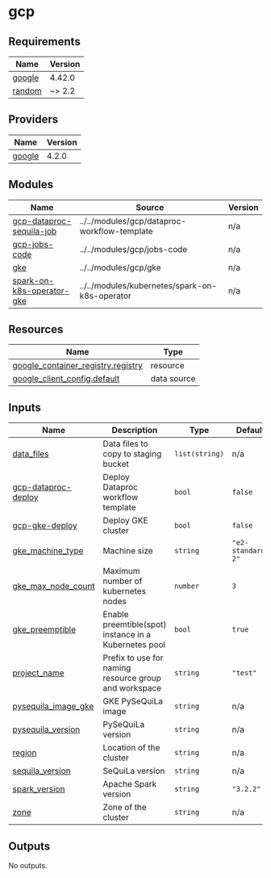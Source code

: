 # gcp

<!-- BEGINNING OF PRE-COMMIT-TERRAFORM DOCS HOOK -->
## Requirements

| Name | Version |
|------|---------|
| <a name="requirement_google"></a> [google](#requirement\_google) | 4.42.0 |
| <a name="requirement_random"></a> [random](#requirement\_random) | ~> 2.2 |

## Providers

| Name | Version |
|------|---------|
| <a name="provider_google"></a> [google](#provider\_google) | 4.2.0 |

## Modules

| Name | Source | Version |
|------|--------|---------|
| <a name="module_gcp-dataproc-sequila-job"></a> [gcp-dataproc-sequila-job](#module\_gcp-dataproc-sequila-job) | ../../modules/gcp/dataproc-workflow-template | n/a |
| <a name="module_gcp-jobs-code"></a> [gcp-jobs-code](#module\_gcp-jobs-code) | ../../modules/gcp/jobs-code | n/a |
| <a name="module_gke"></a> [gke](#module\_gke) | ../../modules/gcp/gke | n/a |
| <a name="module_spark-on-k8s-operator-gke"></a> [spark-on-k8s-operator-gke](#module\_spark-on-k8s-operator-gke) | ../../modules/kubernetes/spark-on-k8s-operator | n/a |

## Resources

| Name | Type |
|------|------|
| [google_container_registry.registry](https://registry.terraform.io/providers/hashicorp/google/4.42.0/docs/resources/container_registry) | resource |
| [google_client_config.default](https://registry.terraform.io/providers/hashicorp/google/4.42.0/docs/data-sources/client_config) | data source |

## Inputs

| Name | Description | Type | Default | Required |
|------|-------------|------|---------|:--------:|
| <a name="input_data_files"></a> [data\_files](#input\_data\_files) | Data files to copy to staging bucket | `list(string)` | n/a | yes |
| <a name="input_gcp-dataproc-deploy"></a> [gcp-dataproc-deploy](#input\_gcp-dataproc-deploy) | Deploy Dataproc workflow template | `bool` | `false` | no |
| <a name="input_gcp-gke-deploy"></a> [gcp-gke-deploy](#input\_gcp-gke-deploy) | Deploy GKE cluster | `bool` | `false` | no |
| <a name="input_gke_machine_type"></a> [gke\_machine\_type](#input\_gke\_machine\_type) | Machine size | `string` | `"e2-standard-2"` | no |
| <a name="input_gke_max_node_count"></a> [gke\_max\_node\_count](#input\_gke\_max\_node\_count) | Maximum number of kubernetes nodes | `number` | `3` | no |
| <a name="input_gke_preemptible"></a> [gke\_preemptible](#input\_gke\_preemptible) | Enable preemtible(spot) instance in a Kubernetes pool | `bool` | `true` | no |
| <a name="input_project_name"></a> [project\_name](#input\_project\_name) | Prefix to use for naming resource group and workspace | `string` | `"test"` | no |
| <a name="input_pysequila_image_gke"></a> [pysequila\_image\_gke](#input\_pysequila\_image\_gke) | GKE PySeQuiLa image | `string` | n/a | yes |
| <a name="input_pysequila_version"></a> [pysequila\_version](#input\_pysequila\_version) | PySeQuiLa version | `string` | n/a | yes |
| <a name="input_region"></a> [region](#input\_region) | Location of the cluster | `string` | n/a | yes |
| <a name="input_sequila_version"></a> [sequila\_version](#input\_sequila\_version) | SeQuiLa version | `string` | n/a | yes |
| <a name="input_spark_version"></a> [spark\_version](#input\_spark\_version) | Apache Spark version | `string` | `"3.2.2"` | no |
| <a name="input_zone"></a> [zone](#input\_zone) | Zone of the cluster | `string` | n/a | yes |

## Outputs

No outputs.
<!-- END OF PRE-COMMIT-TERRAFORM DOCS HOOK -->
